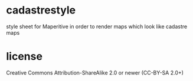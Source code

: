 cadastrestyle
=============

style sheet for Maperitive in order to render maps which look like cadastre maps


license
=============
Creative Commons Attribution-ShareAlike 2.0 or newer (CC-BY-SA 2.0+)
